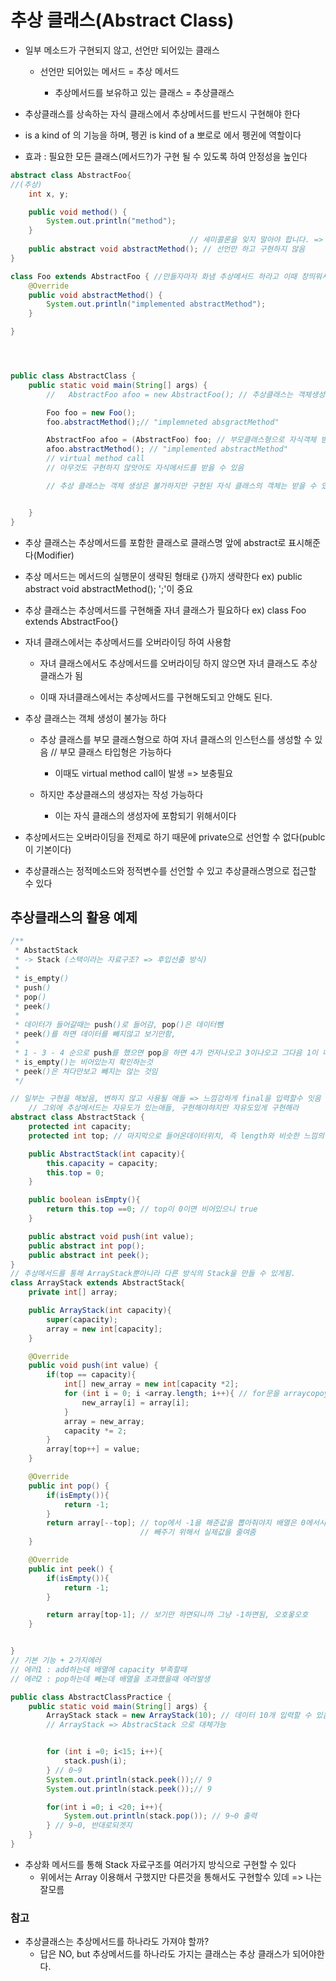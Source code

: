 # 추상 클래스(Abstract Class)



 - 일부 메소드가 구현되지 않고, 선언만 되어있는 클래스
    - 선언만 되어있는 메서드 = 추상 메서드
      
      - 추상메서드를 보유하고 있는 클래스 = 추상클래스
      
        
    
 - 추상클래스를 상속하는 자식 클래스에서 추상메서드를 반드시 구현해야 한다

    

 - is a kind of 의 기능을 하며, 펭귄 is kind of a 뽀로로 에서 펭귄에 역할이다

    

 - 효과 : 필요한 모든 클래스(메서드?)가 구현 될 수 있도록 하여 안정성을 높인다

    

    

    

```java
abstract class AbstractFoo{
//(추상)
    int x, y;

    public void method() {
        System.out.println("method");
    }
                                        // 세미콜론을 잊지 말아야 합니다. => 시험나옴!!!!
    public abstract void abstractMethod(); // 선언만 하고 구현하지 않음
}

class Foo extends AbstractFoo { //만들자마자 화냄 추상메서드 하라고 이때 창띄워서 implements 클릭해주면됨
    @Override
    public void abstractMethod() {
        System.out.println("implemented abstractMethod");
    }

}




public class AbstractClass {
    public static void main(String[] args) {
        //   AbstractFoo afoo = new AbstractFoo(); // 추상클래스는 객체생성이 불가

        Foo foo = new Foo();
        foo.abstractMethod();// "implemneted absgractMethod"

        AbstractFoo afoo = (AbstractFoo) foo; // 부모클래스형으로 자식객체 받음
        afoo.abstractMethod(); // "implemented abstractMethod"
        // virtual method call
        // 아무것도 구현하지 않앗어도 자식메서드를 받을 수 있음

        // 추상 클래스는 객체 생성은 불가하지만 구현된 자식 클래스의 객체는 받을 수 있다.


    }
}
```

- 추상 클래스는 추상메서드를 포함한 클래스로 클래스명 앞에 abstract로 표시해준다(Modifier)

    

- 추상 메서드는 메서드의 실행문이 생략된 형태로 {}까지 생략한다 ex) public abstract void abstractMethod(); ';'이 중요

    

- 추상 클래스는 추상메서드를 구현해줄 자녀 클래스가 필요하다 ex) class Foo extends AbstractFoo{}

    

- 자녀 클래스에서는 추상메서드를 오버라이딩 하여 사용함
    - 자녀 클래스에서도 추상메서드를 오버라이딩 하지 않으면 자녀 클래스도 추상클래스가 됨
    
    - 이때 자녀클래스에서는 추상메서드를 구현해도되고 안해도 된다.
    
      
    
- 추상 클래스는 객체 생성이 불가능 하다
    - 추상 클래스를 부모 클래스형으로 하여 자녀 클래스의 인스턴스를 생성할 수 있음 // 부모 클래스 타입형은 가능하다
        
        - 이때도 virtual method call이 발생 => 보충필요
    - 하지만 추상클래스의 생성자는 작성 가능하다
    
        - 이는 자식 클래스의 생성자에 포함되기 위해서이다
        
          
    
- 추상메서드는 오버라이딩을 전제로 하기 때문에 private으로 선언할 수 없다(publc이 기본이다)

    

- 추상클래스는 정적메소드와 정적변수를 선언할 수 있고 추상클래스명으로 접근할 수 있다

    


## 추상클래스의 활용 예제

```java
/**
 * AbstactStack
 * -> Stack (스택이라는 자료구조? => 후입선출 방식)
 *
 * is_empty()
 * push()
 * pop()
 * peek()
 *
 * 데이터가 들어갈때는 push()로 들어감, pop()은 데이터뺌
 * peek()를 하면 데이터를 빼지않고 보기만함,
 *
 * 1 - 3 - 4 순으로 push를 했으면 pop을 하면 4가 먼저나오고 3이나오고 그다음 1이 나옴(후입선출)
 * is_empty()는 비어있는지 확인하는것
 * peek()은 쳐다만보고 빼지는 않는 것임
 */

// 일부는 구현을 해놨음, 변하지 않고 사용될 애들 => 느낌강하게 final을 입력할수 잇음
    // 그외에 추상메서드는 자유도가 있는애들, 구현해야햐지만 자유도있게 구현해라
abstract class AbstractStack {
    protected int capacity;
    protected int top; // 마지막으로 들어온데이터위치, 즉 length와 비슷한 느낌의 스택용

    public AbstractStack(int capacity){
        this.capacity = capacity;
        this.top = 0;
    }

    public boolean isEmpty(){
        return this.top ==0; // top이 0이면 비어있으니 true
    }

    public abstract void push(int value);
    public abstract int pop();
    public abstract int peek();
}
// 추상메서드를 통해 ArrayStack뿐아니라 다른 방식의 Stack을 만들 수 있게됨.
class ArrayStack extends AbstractStack{
    private int[] array;

    public ArrayStack(int capacity){
        super(capacity);
        array = new int[capacity];
    }

    @Override
    public void push(int value) {
        if(top == capacity){
            int[] new_array = new int[capacity *2];
            for (int i = 0; i <array.length; i++){ // for문을 arraycopoy로 대체할수있다는 매세지뜸
                new_array[i] = array[i];
            }
            array = new_array;
            capacity *= 2;
        }
        array[top++] = value;
    }

    @Override
    public int pop() {
        if(isEmpty()){
            return -1;
        }
        return array[--top]; // top에서 -1을 해준값을 뽑아줘야지 배열은 0에서시작하니까~
                             // 빼주기 위해서 실제값을 줄여줌
    }

    @Override
    public int peek() {
        if(isEmpty()){
            return -1;
        }

        return array[top-1]; // 보기만 하면되니까 그냥 -1하면됨, 오호옿오호
    }


}
// 기본 기능 + 2가지에러
// 에러1 : add하는데 배열에 capacity 부족할때
// 에러2 : pop하는데 빼는데 배열을 초과했을때 에러발생

public class AbstractClassPractice {
    public static void main(String[] args) {
        ArrayStack stack = new ArrayStack(10); // 데이터 10개 입력할 수 있음
        // ArrayStack => AbstracStack 으로 대체가능


        for (int i =0; i<15; i++){
            stack.push(i);
        } // 0~9
        System.out.println(stack.peek());// 9
        System.out.println(stack.peek());// 9

        for(int i =0; i <20; i++){
            System.out.println(stack.pop()); // 9~0 출력
        } // 9~0, 반대로되겟지
    }
}
```
- 추상화 메서드를 통해 Stack 자료구조를 여러가지 방식으로 구현할 수 있다
    - 위에서는 Array 이용해서 구했지만 다른것을 통해서도 구현할수 있데 => 나는잘모름
    



### 참고

- 추상클래스는 추상메서드를 하나라도 가져야 할까?
  - 답은 NO, but 추상메서드를 하나라도 가지는 클래스는 추상 클래스가 되어야한다.


